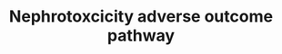 ---
annotations:
- id: PW:0000013
  parent: disease pathway
  type: Pathway Ontology
  value: disease pathway
- id: CL:1000507
  parent: animal cell
  type: Cell Type Ontology
  value: kidney tubule cell
- id: DOID:784
  type: Disease Ontology
  value: chronic kidney disease
- id: DOID:12556
  type: Disease Ontology
  value: acute kidney tubular necrosis
authors:
- Juliajohnsson
- Marvin M2
- Mkutmon
- Eweitz
citedin: ''
communities: []
description: 'Adverse outcome pathway showing the events of nephrotoxicity leading
  to tubular cell injury and death. '
last-edited: 2024-07-23
ndex: null
organisms:
- Homo sapiens
redirect_from:
- /index.php/Pathway:WP5229
- /instance/WP5229
- /instance/WP5229_r134519
revision: r134519
schema-jsonld:
- '@context': https://schema.org/
  '@id': https://wikipathways.github.io/pathways/WP5229.html
  '@type': Dataset
  creator:
    '@type': Organization
    name: WikiPathways
  description: 'Adverse outcome pathway showing the events of nephrotoxicity leading
    to tubular cell injury and death. '
  keywords:
  - SLC22A2
  - SLC31A1
  license: CC0
  name: Nephrotoxcicity adverse outcome pathway
seo: CreativeWork
title: Nephrotoxcicity adverse outcome pathway
wpid: WP5229
---